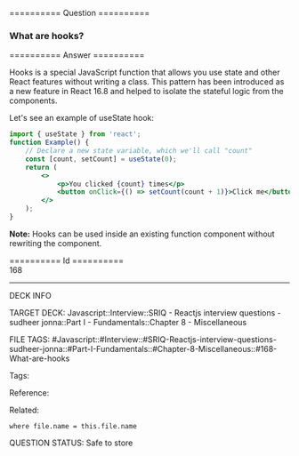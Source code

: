 ========== Question ==========  

### What are hooks?  

========== Answer ==========  

Hooks is a special JavaScript function that allows you use state and other React
features without writing a class. This pattern has been introduced as a new
feature in React 16.8 and helped to isolate the stateful logic from the
components.

Let's see an example of useState hook:

```jsx
import { useState } from 'react';
function Example() {
    // Declare a new state variable, which we'll call "count"
    const [count, setCount] = useState(0);
    return (
        <>
            <p>You clicked {count} times</p>
            <button onClick={() => setCount(count + 1)}>Click me</button>
        </>
    );
}
```

**Note:** Hooks can be used inside an existing function component without
rewriting the component.

========== Id ==========  
168

---

DECK INFO

TARGET DECK: Javascript::Interview::SRIQ - Reactjs interview questions - sudheer jonna::Part I - Fundamentals::Chapter 8 - Miscellaneous

FILE TAGS: #Javascript::#Interview::#SRIQ-Reactjs-interview-questions-sudheer-jonna::#Part-I-Fundamentals::#Chapter-8-Miscellaneous::#168-What-are-hooks

Tags:

Reference:

Related:

```dataview
where file.name = this.file.name
```
QUESTION STATUS: Safe to store
